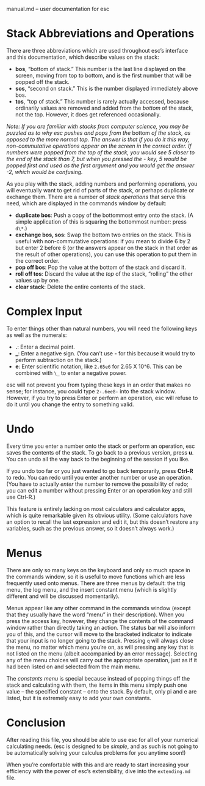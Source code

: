 manual.md – user documentation for esc

Stack Abbreviations and Operations
==================================

There are three abbreviations which are used throughout esc’s interface and this
documentation, which describe values on the stack:

* **bos**, “bottom of stack.” This number is the last line displayed on the
  screen, moving from top to bottom, and is the first number that will be popped
  off the stack.
* **sos**, “second on stack.” This is the number displayed immediately above
  bos.
* **tos**, “top of stack.” This number is rarely actually accessed, because
  ordinarily values are removed and added from the *bottom* of the stack, not
  the top. However, it does get referenced occasionally.

*Note: If you are familiar with stacks from computer science, you may be
puzzled as to why esc pushes and pops from the* bottom *of the stack, as
opposed to the more normal top. The answer is that if you do it this way,
non-commutative operations appear on the screen in the correct order. If
numbers were popped from the top of the stack, you would see 5 closer to the
end of the stack than 7, but when you pressed the - key, 5 would be popped
first and used as the first argument and you would get the answer -2, which
would be confusing.*

As you play with the stack, adding numbers and performing operations, you will
eventually want to get rid of parts of the stack, or perhaps duplicate or
exchange them. There are a number of *stack operations* that serve this need,
which are displayed in the commands window by default:

* **duplicate bos**: Push a copy of the bottommost entry onto the stack. (A
  simple application of this is squaring the bottommost number: press `d\*`.)
* **exchange bos, sos**: Swap the bottom two entries on the stack. This is
  useful with non-commutative operations: if you mean to divide 6 by 2 but enter
  2 before 6 (or the answers appear on the stack in that order as the result of
  other operations), you can use this operation to put them in the correct
  order.
* **pop off bos**: Pop the value at the bottom of the stack and discard it.
* **roll off tos**: Discard the value at the *top* of the stack, “rolling” the
  other values up by one.
* **clear stack**: Delete the entire contents of the stack.


Complex Input
=============

To enter things other than natural numbers, you will need the following keys as
well as the numerals:

* **.**: Enter a decimal point.
* **_**: Enter a negative sign. (You can’t use **-** for this because it would
  try to perform subtraction on the stack.)
* **e**: Enter scientific notation, like `2.65e6` for 2.65 X 10^6. This can be
  combined with `\_` to enter a negative power.

esc will not prevent you from typing these keys in an order that makes no sense;
for instance, you could type `2-.6ee8-` into the stack window. However, if you
try to press Enter or perform an operation, esc will refuse to do it until you
change the entry to something valid.

Undo
====

Every time you enter a number onto the stack or perform an operation, esc saves
the contents of the stack. To go back to a previous version, press **u**. You
can undo all the way back to the beginning of the session if you like.

If you undo too far or you just wanted to go back temporarily, press **Ctrl-R**
to redo. You can redo until you enter another number or use an operation. (You
have to actually *enter* the number to remove the possibility of redo; you can
edit a number without pressing Enter or an operation key and still use Ctrl-R.)

This feature is entirely lacking on most calculators and calculator apps, which
is quite remarkable given its obvious utility. (Some calculators have an option
to recall the last expression and edit it, but this doesn’t restore any
variables, such as the previous answer, so it doesn’t always work.)

Menus
=====

There are only so many keys on the keyboard and only so much space in the
commands window, so it is useful to move functions which are less frequently
used onto menus. There are three menus by default: the trig menu, the log menu,
and the insert constant menu (which is slightly different and will be discussed
momentarily).

Menus appear like any other command in the commands window (except that they
usually have the word “menu” in their description). When you press the access
key, however, they change the contents of the command window rather than
directly taking an action. The status bar will also inform you of this, and the
cursor will move to the bracketed indicator to indicate that your input is no
longer going to the stack. Pressing `q` will always close the menu, no matter
which menu you’re on, as will pressing any key that is not listed on the menu
(albeit accompanied by an error message). Selecting any of the menu choices will
carry out the appropriate operation, just as if it had been listed on and
selected from the main menu.

The *constants menu* is special because instead of popping things off the stack
and calculating with them, the items in this menu simply push one value – the
specified constant – onto the stack. By default, only pi and e are listed, but
it is extremely easy to add your own constants.

Conclusion
==========

After reading this file, you should be able to use esc for all of your numerical
calculating needs. (esc is designed to be *simple*, and as such is not going to
be automatically solving your calculus problems for you anytime soon!)

When you’re comfortable with this and are ready to start increasing your
efficiency with the power of esc’s extensibility, dive into the `extending.md`
file.
